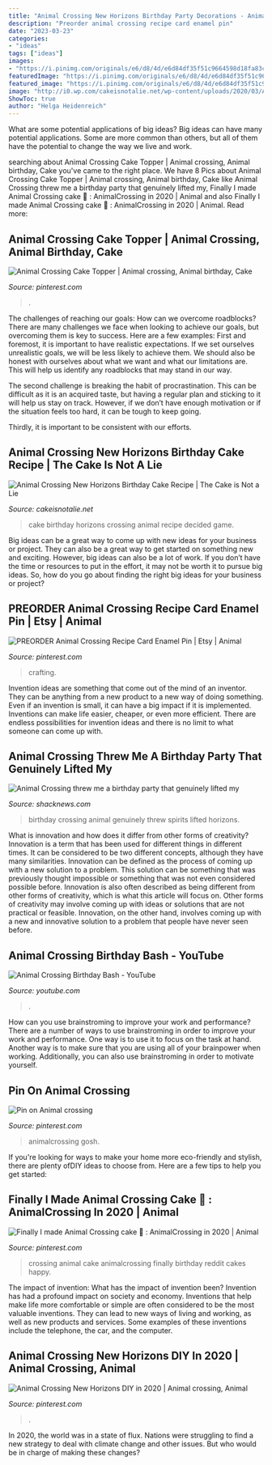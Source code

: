 ```yaml
---
title: "Animal Crossing New Horizons Birthday Party Decorations - Animal Crossing New Horizons Diy In 2020"
description: "Preorder animal crossing recipe card enamel pin"
date: "2023-03-23"
categories:
- "ideas"
tags: ["ideas"]
images:
- "https://i.pinimg.com/originals/e6/d8/4d/e6d84df35f51c9664598d18fa83c28c3.jpg"
featuredImage: "https://i.pinimg.com/originals/e6/d8/4d/e6d84df35f51c9664598d18fa83c28c3.jpg"
featured_image: "https://i.pinimg.com/originals/e6/d8/4d/e6d84df35f51c9664598d18fa83c28c3.jpg"
image: "http://i0.wp.com/cakeisnotalie.net/wp-content/uploads/2020/03/ACCakeSlice-e1584243753407.jpg?fit=900%2C900"
ShowToc: true
author: "Helga Heidenreich"
---
```



What are some potential applications of big ideas?
Big ideas can have many potential applications. Some are more common than others, but all of them have the potential to change the way we live and work.

	

		
searching about Animal Crossing Cake Topper | Animal crossing, Animal birthday, Cake you've came to the right place. We have 8 Pics about Animal Crossing Cake Topper | Animal crossing, Animal birthday, Cake like Animal Crossing threw me a birthday party that genuinely lifted my, Finally I made Animal Crossing cake 🌸 : AnimalCrossing in 2020 | Animal and also Finally I made Animal Crossing cake 🌸 : AnimalCrossing in 2020 | Animal. Read more:
		
    
## Animal Crossing Cake Topper | Animal Crossing, Animal Birthday, Cake

<img loading=lazy src="https://i.pinimg.com/736x/63/63/9c/63639c1c4506fae590b1461ecfda74b9.jpg" onerror="this.onerror=null;this.src='https://tse2.mm.bing.net/th?id=OIP.Q9n-IXAKv7zLaXdsDAOz3wHaFj&amp;pid=15.1';" alt="Animal Crossing Cake Topper | Animal crossing, Animal birthday, Cake">

_Source: pinterest.com_

>. 

	

The challenges of reaching our goals: How can we overcome roadblocks?
There are many challenges we face when looking to achieve our goals, but overcoming them is key to success. Here are a few examples:
First and foremost, it is important to have realistic expectations. If we set ourselves unrealistic goals, we will be less likely to achieve them. We should also be honest with ourselves about what we want and what our limitations are. This will help us identify any roadblocks that may stand in our way.

The second challenge is breaking the habit of procrastination. This can be difficult as it is an acquired taste, but having a regular plan and sticking to it will help us stay on track. However, if we don’t have enough motivation or if the situation feels too hard, it can be tough to keep going.

Thirdly, it is important to be consistent with our efforts.

    
## Animal Crossing New Horizons Birthday Cake Recipe | The Cake Is Not A Lie

<img loading=lazy src="http://i0.wp.com/cakeisnotalie.net/wp-content/uploads/2020/03/ACCakeSlice-e1584243753407.jpg?fit=900%2C900" onerror="this.onerror=null;this.src='https://tse2.mm.bing.net/th?id=OIP.HZe_vo04eA8GzWmeCmoG_gHaHK&amp;pid=15.1';" alt="Animal Crossing New Horizons Birthday Cake Recipe | The Cake is Not a Lie">

_Source: cakeisnotalie.net_

>cake birthday horizons crossing animal recipe decided game. 

	

Big ideas can be a great way to come up with new ideas for your business or project. They can also be a great way to get started on something new and exciting. However, big ideas can also be a lot of work. If you don’t have the time or resources to put in the effort, it may not be worth it to pursue big ideas. So, how do you go about finding the right big ideas for your business or project?

    
## PREORDER Animal Crossing Recipe Card Enamel Pin | Etsy | Animal

<img loading=lazy src="https://i.pinimg.com/originals/aa/28/43/aa2843a96037ddfc690a8fd16a01ee2b.jpg" onerror="this.onerror=null;this.src='https://tse4.mm.bing.net/th?id=OIP.iIw5OYaxK5_tas0KQN3c1QHaIT&amp;pid=15.1';" alt="PREORDER Animal Crossing Recipe Card Enamel Pin | Etsy | Animal">

_Source: pinterest.com_

>crafting. 

	

Invention ideas are something that come out of the mind of an inventor. They can be anything from a new product to a new way of doing something. Even if an invention is small, it can have a big impact if it is implemented. Inventions can make life easier, cheaper, or even more efficient. There are endless possibilities for invention ideas and there is no limit to what someone can come up with.

    
## Animal Crossing Threw Me A Birthday Party That Genuinely Lifted My

<img loading=lazy src="https://d1lss44hh2trtw.cloudfront.net/assets/editorial/2020/04/birthday-present-animal-crossing-new-horizons.jpg" onerror="this.onerror=null;this.src='https://tse1.mm.bing.net/th?id=OIP.D3oXC1dZMJZVak-ZXf1NswHaEK&amp;pid=15.1';" alt="Animal Crossing threw me a birthday party that genuinely lifted my">

_Source: shacknews.com_

>birthday crossing animal genuinely threw spirits lifted horizons. 

	

What is innovation and how does it differ from other forms of creativity?
Innovation is a term that has been used for different things in different times. It can be considered to be two different concepts, although they have many similarities. Innovation can be defined as the process of coming up with a new solution to a problem. This solution can be something that was previously thought impossible or something that was not even considered possible before. Innovation is also often described as being different from other forms of creativity, which is what this article will focus on. Other forms of creativity may involve coming up with ideas or solutions that are not practical or feasible. Innovation, on the other hand, involves coming up with a new and innovative solution to a problem that people have never seen before.

    
## Animal Crossing Birthday Bash - YouTube

<img loading=lazy src="https://i.ytimg.com/vi/i0a8EACaagw/maxresdefault.jpg" onerror="this.onerror=null;this.src='https://tse2.mm.bing.net/th?id=OIP.il3Tkz9EuiUS26-BHjSqAgHaEK&amp;pid=15.1';" alt="Animal Crossing Birthday Bash - YouTube">

_Source: youtube.com_

>. 

	

How can you use brainstroming to improve your work and performance?
There are a number of ways to use brainstroming in order to improve your work and performance. One way is to use it to focus on the task at hand. Another way is to make sure that you are using all of your brainpower when working. Additionally, you can also use brainstroming in order to motivate yourself.

    
## Pin On Animal Crossing

<img loading=lazy src="https://i.pinimg.com/originals/e6/d8/4d/e6d84df35f51c9664598d18fa83c28c3.jpg" onerror="this.onerror=null;this.src='https://tse4.mm.bing.net/th?id=OIP.7GQcOGIqC3jLJFUy6omQSwHaNK&amp;pid=15.1';" alt="Pin on Animal crossing">

_Source: pinterest.com_

>animalcrossing gosh. 

	

If you're looking for ways to make your home more eco-friendly and stylish, there are plenty ofDIY ideas to choose from. Here are a few tips to help you get started: 

    
## Finally I Made Animal Crossing Cake 🌸 : AnimalCrossing In 2020 | Animal

<img loading=lazy src="https://i.pinimg.com/originals/3c/82/b7/3c82b7906db922845ff1284b96800c06.jpg" onerror="this.onerror=null;this.src='https://tse1.mm.bing.net/th?id=OIP.AtrzYY8domLEIXae2C27qgHaKG&amp;pid=15.1';" alt="Finally I made Animal Crossing cake 🌸 : AnimalCrossing in 2020 | Animal">

_Source: pinterest.com_

>crossing animal cake animalcrossing finally birthday reddit cakes happy. 

	

The impact of invention: What has the impact of invention been?
Invention has had a profound impact on society and economy. Inventions that help make life more comfortable or simple are often considered to be the most valuable inventions. They can lead to new ways of living and working, as well as new products and services. Some examples of these inventions include the telephone, the car, and the computer.

    
## Animal Crossing New Horizons DIY In 2020 | Animal Crossing, Animal

<img loading=lazy src="https://i.pinimg.com/736x/77/03/ed/7703eda695ab6d1927b8db8168637ace.jpg" onerror="this.onerror=null;this.src='https://tse2.mm.bing.net/th?id=OIP.0h_7fZ9HAg-2TJB5uIDuIwHaEK&amp;pid=15.1';" alt="Animal Crossing New Horizons DIY in 2020 | Animal crossing, Animal">

_Source: pinterest.com_

>. 

	

In 2020, the world was in a state of flux. Nations were struggling to find a new strategy to deal with climate change and other issues. But who would be in charge of making these changes?

